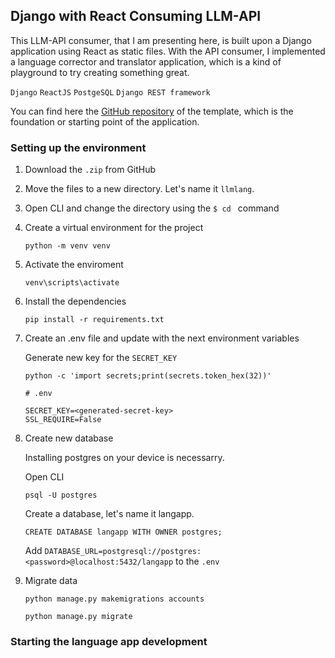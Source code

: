 ## Django with React Consuming LLM-API

This LLM-API consumer, that I am presenting here, is built upon a Django application using React as static files. With the API consumer, I implemented a language corrector and translator application, which is a kind of playground to try creating something great.

`Django` `ReactJS` `PostgeSQL` `Django REST framework`

You can find here the [GitHub repository](https://github.com/grbeno/dj-rjs-template) of the template, which is the foundation or starting point of the application.

### Setting up the environment

1. Download the `.zip` from GitHub
2. Move the files to a new directory. Let's name it `llmlang`.
3. Open CLI and change the directory using the `$ cd ` command
4. Create a virtual environment for the project
    
    ```
    python -m venv venv
    ```
5. Activate the enviroment
    ```
    venv\scripts\activate
    ```
6. Install the dependencies
    ```
    pip install -r requirements.txt
    ```
7. Create an .env file and update with the next environment variables
    
    Generate new key for the `SECRET_KEY`  
    ```
    python -c 'import secrets;print(secrets.token_hex(32))'
    ```
    
    ```
    # .env

    SECRET_KEY=<generated-secret-key>
    SSL_REQUIRE=False

    ```
8. Create new database
    
    Installing postgres on your device is necessarry.
    
    Open CLI

    ```
    psql -U postgres
    ```
    Create a database, let's name it langapp.
    ```
    CREATE DATABASE langapp WITH OWNER postgres; 
    ```
    Add `DATABASE_URL=postgresql://postgres:<password>@localhost:5432/langapp` to the `.env`
9. Migrate data
    ```
    python manage.py makemigrations accounts
    ```
    ```
    python manage.py migrate
    ```

### Starting the language app development
